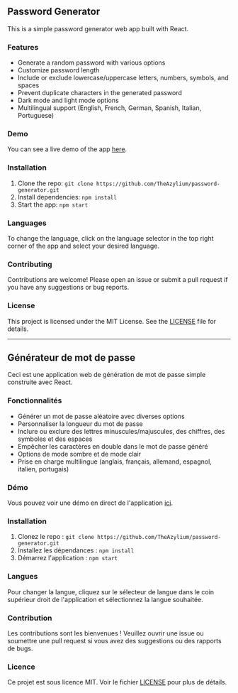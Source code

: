 ## Password Generator

This is a simple password generator web app built with React.

### Features

- Generate a random password with various options
- Customize password length
- Include or exclude lowercase/uppercase letters, numbers, symbols, and spaces
- Prevent duplicate characters in the generated password
- Dark mode and light mode options
- Multilingual support (English, French, German, Spanish, Italian, Portuguese)

### Demo

You can see a live demo of the app [here](https://theazylium.github.io/password-generator/).

### Installation

1. Clone the repo: `git clone https://github.com/TheAzylium/password-generator.git`
2. Install dependencies: `npm install`
3. Start the app: `npm start`

### Languages

To change the language, click on the language selector in the top right corner of the app and select your desired language.

### Contributing

Contributions are welcome! Please open an issue or submit a pull request if you have any suggestions or bug reports.

### License

This project is licensed under the MIT License. See the [LICENSE](https://github.com/TheAzylium/password-generator/blob/main/LICENSE) file for details.

---

## Générateur de mot de passe

Ceci est une application web de génération de mot de passe simple construite avec React.

### Fonctionnalités

- Générer un mot de passe aléatoire avec diverses options
- Personnaliser la longueur du mot de passe
- Inclure ou exclure des lettres minuscules/majuscules, des chiffres, des symboles et des espaces
- Empêcher les caractères en double dans le mot de passe généré
- Options de mode sombre et de mode clair
- Prise en charge multilingue (anglais, français, allemand, espagnol, italien, portugais)

### Démo

Vous pouvez voir une démo en direct de l'application [ici](https://theazylium.github.io/password-generator/).

### Installation

1. Clonez le repo : `git clone https://github.com/TheAzylium/password-generator.git`
2. Installez les dépendances : `npm install`
3. Démarrez l'application : `npm start`

### Langues

Pour changer la langue, cliquez sur le sélecteur de langue dans le coin supérieur droit de l'application et sélectionnez la langue souhaitée.

### Contribution

Les contributions sont les bienvenues ! Veuillez ouvrir une issue ou soumettre une pull request si vous avez des suggestions ou des rapports de bugs.

### Licence

Ce projet est sous licence MIT. Voir le fichier [LICENSE](https://github.com/TheAzylium/password-generator/blob/main/LICENSE) pour plus de détails.
